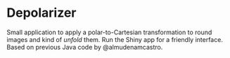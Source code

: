 # Depolarizer

Small application to apply a polar-to-Cartesian transformation to round images
and kind of _unfold_ them. Run the Shiny app for a friendly interface. Based on
previous Java code by @almudenamcastro.
